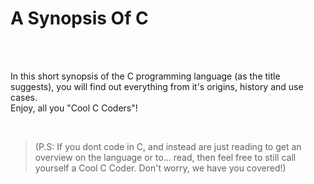 # A Synopsis Of C

<br />
<br />

In this short synopsis of the C programming language (as the title suggests), you will find out everything from it's origins, history and use cases. <br />
Enjoy, all you "Cool C Coders"!

<br />

>(P.S: If you dont code in C, and instead are just reading to get an overview on the language or to... read, then feel free to still call yourself a Cool C Coder. Don't worry, we have you covered!)

